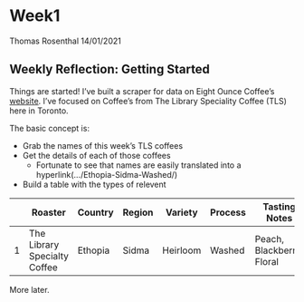 Week1
================
Thomas Rosenthal
14/01/2021

## Weekly Reflection: Getting Started

Things are started\! I’ve built a scraper for data on Eight Ounce
Coffee’s [website](https://eightouncecoffee.ca/). I’ve focused on
Coffee’s from The Library Speciality Coffee (TLS) here in Toronto.

The basic concept is:

  - Grab the names of this week’s TLS coffees
  - Get the details of each of those coffees
      - Fortunate to see that names are easily translated into a
        hyperlink(…/Ethopia-Sidma-Washed/)
  - Build a table with the types of
relevent

|   | Roaster                      | Country | Region | Variety  | Process | Tasting Notes             |
| - | ---------------------------- | ------- | ------ | -------- | ------- | ------------------------- |
| 1 | The Library Specialty Coffee | Ethopia | Sidma  | Heirloom | Washed  | Peach, Blackberry, Floral |

More later.
